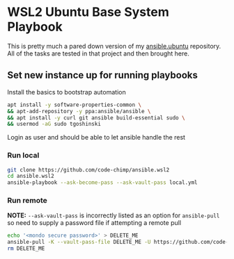 # WSL2 Ubuntu Base System Playbook

This is pretty much a pared down version of my [ansible.ubuntu](https://github.com/code-chimp/ansible.ubuntu)
repository. All of the tasks are tested in that project and then brought here.

## Set new instance up for running playbooks

Install the basics to bootstrap automation

```sh
apt install -y software-properties-common \
&& apt-add-repository -y ppa:ansible/ansible \
&& apt install -y curl git ansible build-essential sudo \
&& usermod -aG sudo tgoshinski
```

Login as user and should be able to let ansible handle the rest

### Run local

```bash
git clone https://github.com/code-chimp/ansible.wsl2
cd ansible.wsl2
ansible-playbook --ask-become-pass --ask-vault-pass local.yml
```

### Run remote

**NOTE:** `--ask-vault-pass` is incorrectly listed as an option for `ansible-pull` so need to supply
 a password file if attempting a remote pull

```sh
echo '<mondo secure password>' > DELETE_ME
ansible-pull -K --vault-pass-file DELETE_ME -U https://github.com/code-chimp/ansible.wsl2.git
rm DELETE_ME
```
